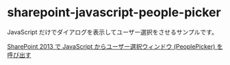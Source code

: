 ﻿# sharepoint-javascript-people-picker

JavaScript だけでダイアログを表示してユーザー選択をさせるサンプルです。

[SharePoint 2013 で JavaScript からユーザー選択ウィンドウ (PeoplePicker) を呼び出す](http://blog.karamem0.jp/entry/2017/01/20/190000)
